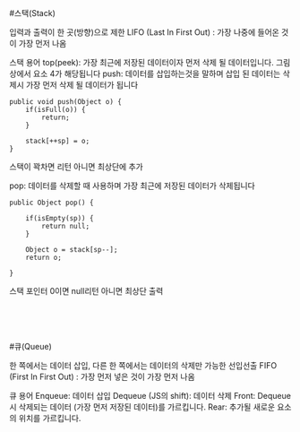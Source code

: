 #스택(Stack)

입력과 출력이 한 곳(방향)으로 제한
LIFO (Last In First Out) : 가장 나중에 들어온 것이 가장 먼저 나옴
                                                                                                                                                        
스택 용어
top(peek): 가장 최근에 저장된 데이터이자 먼저 삭제 될 데이터입니다. 그림상에서 요소 4가 해당됩니다
push: 데이터를 삽입하는것을 말하며 삽입 된 데이터는 삭제시 가장 먼저 삭제 될 데이터가 됩니다
``` 
public void push(Object o) {
    if(isFull(o)) {
        return;
    }
    
    stack[++sp] = o;
}
```
스택이 꽉차면 리턴
아니면 최상단에 추가

pop: 데이터를 삭제할 때 사용하며 가장 최근에 저장된 데이터가 삭제됩니다
``` 
public Object pop() {
    
    if(isEmpty(sp)) {
        return null;
    }
    
    Object o = stack[sp--];
    return o;
    
}
``` 
스택 포인터 0이면 null리턴
아니면 최상단 출력  

<br/><br/><br/>
  
#큐(Queue)  

한 쪽에서는 데이터 삽입, 다른 한 쪽에서는 데이터의 삭제만 가능한 선입선출
FIFO (First In First Out) : 가장 먼저 넣은 것이 가장 먼저 나옴

큐 용어
Enqueue: 데이터 삽입
Dequeue (JS의 shift): 데이터 삭제
Front: Dequeue시 삭제되는 데이터 (가장 먼저 저장된 데이터)를 가르킵니다.
Rear: 추가될 새로운 요소의 위치를 가르킵니다.



